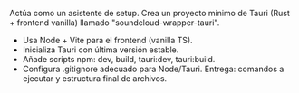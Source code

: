 Actúa como un asistente de setup. Crea un proyecto mínimo de Tauri (Rust + frontend vanilla) llamado "soundcloud-wrapper-tauri".
- Usa Node + Vite para el frontend (vanilla TS).
- Inicializa Tauri con última versión estable.
- Añade scripts npm: dev, build, tauri:dev, tauri:build.
- Configura .gitignore adecuado para Node/Tauri.
Entrega: comandos a ejecutar y estructura final de archivos.